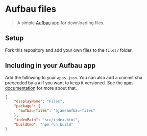 Aufbau files
============

> A simple [Aufbau](http://github.com/ajam/aufbau) app for downloading files.

## Setup

Fork this repository and add your own files to the `files/` folder. 

## Including in your Aufbau app

Add the following to your `apps.json`. You can also add a commit sha preceeded by a `#` if you want to keep it versioned. See the [npm documentation](https://docs.npmjs.com/files/package.json#git-urls-as-dependencies) for more about that.

````json
{
	"displayName": "Files",
	"package": {
      "aufbau-files": "ajam/aufbau-files"
    },
	"indexPath": "src/index.html",
	"buildCmd": "npm run build"
}
````

